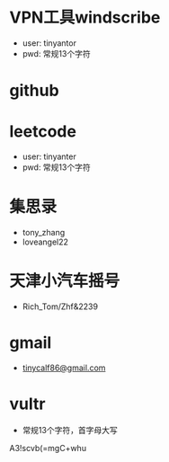 # VPN工具windscribe
- user: tinyantor
- pwd: 常规13个字符

# github
# leetcode
- user: tinyanter
- pwd: 常规13个字符

# 集思录
- tony_zhang
- loveangel22

# 天津小汽车摇号
- Rich_Tom/Zhf&2239

# gmail
- tinycalf86@gmail.com

# vultr
- 常规13个字符，首字母大写


A3!scvb(=mgC+whu